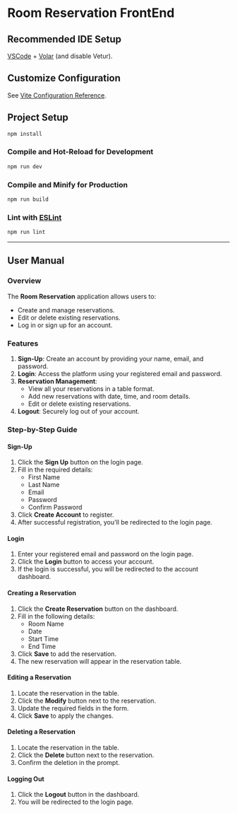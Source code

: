 # Room Reservation FrontEnd

## Recommended IDE Setup

[VSCode](https://code.visualstudio.com/) + [Volar](https://marketplace.visualstudio.com/items?itemName=Vue.volar) (and disable Vetur).

## Customize Configuration

See [Vite Configuration Reference](https://vite.dev/config/).

## Project Setup

```sh
npm install
```

### Compile and Hot-Reload for Development

```sh
npm run dev
```

### Compile and Minify for Production

```sh
npm run build
```

### Lint with [ESLint](https://eslint.org/)

```sh
npm run lint
```

---

## User Manual

### Overview
The **Room Reservation** application allows users to:
- Create and manage reservations.
- Edit or delete existing reservations.
- Log in or sign up for an account.

### Features
1. **Sign-Up**: Create an account by providing your name, email, and password.
2. **Login**: Access the platform using your registered email and password.
3. **Reservation Management**:
   - View all your reservations in a table format.
   - Add new reservations with date, time, and room details.
   - Edit or delete existing reservations.
4. **Logout**: Securely log out of your account.

### Step-by-Step Guide

#### Sign-Up
1. Click the **Sign Up** button on the login page.
2. Fill in the required details:
   - First Name
   - Last Name
   - Email
   - Password
   - Confirm Password
3. Click **Create Account** to register.
4. After successful registration, you'll be redirected to the login page.

#### Login
1. Enter your registered email and password on the login page.
2. Click the **Login** button to access your account.
3. If the login is successful, you will be redirected to the account dashboard.

#### Creating a Reservation
1. Click the **Create Reservation** button on the dashboard.
2. Fill in the following details:
   - Room Name
   - Date
   - Start Time
   - End Time
3. Click **Save** to add the reservation.
4. The new reservation will appear in the reservation table.

#### Editing a Reservation
1. Locate the reservation in the table.
2. Click the **Modify** button next to the reservation.
3. Update the required fields in the form.
4. Click **Save** to apply the changes.

#### Deleting a Reservation
1. Locate the reservation in the table.
2. Click the **Delete** button next to the reservation.
3. Confirm the deletion in the prompt.

#### Logging Out
1. Click the **Logout** button in the dashboard.
2. You will be redirected to the login page.


